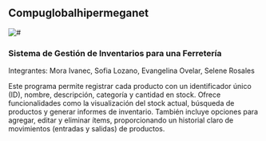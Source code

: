## Compuglobalhipermeganet
<p align="left">
    <img src="https://preview.redd.it/compuglobalhypermeganet-junior-vice-president-homer-simpson-v0-wb88kv5yshed1.jpeg?auto=webp&s=1ff2e8218b2208488f16448c8d20b3857fc8dbd0" alt="#">
</p>

### Sistema de Gestión de Inventarios para una Ferretería
Integrantes: Mora Ivanec, Sofia Lozano, Evangelina Ovelar, Selene Rosales

Este programa permite registrar cada producto con un identificador único (ID), nombre, descripción, categoría y cantidad en stock. Ofrece funcionalidades como la visualización del stock actual, búsqueda de productos y generar informes de inventario. También incluye opciones para agregar, editar y eliminar ítems, proporcionando un historial claro de movimientos (entradas y salidas) de productos. 
